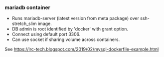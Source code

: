 ### mariadb container

 - Runs mariadb-server (latest version from meta package) over ssh-stretch_slim image.
 - DB admin is root identified by 'docker' with grant option.
 - Connect using default port 3306.
 - Can use socket if sharing volume across containers.

See https://lrc-tech.blogspot.com/2019/02/mysql-dockerfile-example.html
